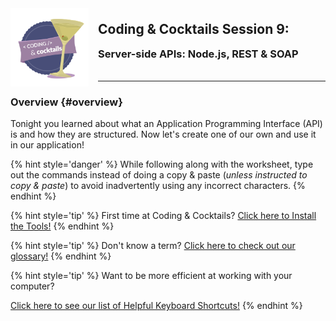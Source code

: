 <div>
    <img src="/assets/images/logo.png" style="float: left; margin: 0px 15px 15px 0px; height:125px;">
    <h2 style="display:inline-block;margin-top:1em;">Coding &amp; Cocktails Session 9:</h2>
    <h3 style="margin-top:0;margin-bottom:2em;">Server-side APIs: Node.js, REST & SOAP</h3>
</div>
<hr>

### Overview {#overview}
Tonight you learned about what an Application Programming Interface (API) is and how they are structured.  Now let's create one of our own and use it in our application!

{% hint style='danger' %}
While following along with the worksheet, type out the commands instead of doing a copy & paste (_unless instructed to copy & paste_) to avoid inadvertently using any incorrect characters.
{% endhint %}

{% hint style='tip' %}
First time at Coding & Cocktails?   [Click here to Install the Tools!](http://bit.ly/CnCTheTools)
{% endhint %}

{% hint style='tip' %}
Don't know a term?   [Click here to check out our glossary!](http://bit.ly/CnCgloss)
{% endhint %}

{% hint style='tip' %}
Want to be more efficient at working with your computer?

[Click here to see our list of Helpful Keyboard Shortcuts!](/references/README.md)
{% endhint %}

